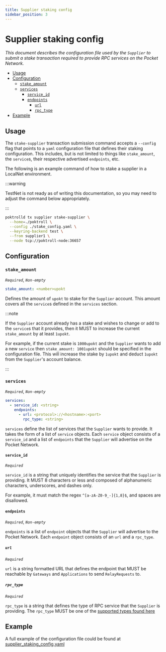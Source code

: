 ```yaml
---
title: Supplier staking config
sidebar_position: 3
---
```


# Supplier staking config <!-- omit in toc -->

_This document describes the configuration file used by the `Supplier` to submit
a stake transaction required to provide RPC services on the Pocket Network._

- [Usage](#usage)
- [Configuration](#configuration)
  - [`stake_amount`](#stake_amount)
  - [`services`](#services)
    - [`service_id`](#service_id)
    - [`endpoints`](#endpoints)
      - [`url`](#url)
      - [`rpc_type`](#rpc_type)
- [Example](#example)

## Usage

The `stake-supplier` transaction submission command accepts a `--config` flag
that points to a `yaml` configuration file that defines their staking
configuration. This includes, but is not limited to things like `stake_amount`, the `service`s, their respective advertised `endpoints`, etc.

The following is an example command of how to stake a supplier
in a LocalNet environment.

:::warning

TestNet is not ready as of writing this documentation, so you may
need to adjust the command below appropriately.

:::

```bash
poktrolld tx supplier stake-supplier \
  --home=./poktroll \
  --config ./stake_config.yaml \
  --keyring-backend test \
  --from supplier1 \
  --node tcp://poktroll-node:36657
```

## Configuration

### `stake_amount`

_`Required`_, _`Non-empty`_

```yaml
stake_amount: <number>upokt
```

Defines the amount of `upokt` to stake for the `Supplier` account.
This amount covers all the `service`s defined in the `services` section.

:::note

If the `Supplier` account already has a stake and wishes to change or add
to the `service`s that it provides, then it MUST to increase the current
`stake_amount` by at least `1upokt`.

For example, if the current stake is `1000upokt` and the `Supplier` wants to add a new `service` then `stake_amount: 1001upokt` should be specified in the configuration file. This will increase the stake by `1upokt` and deduct `1upokt` from the `Supplier`'s account balance.

:::

### `services`

_`Required`_, _`Non-empty`_

```yaml
services:
  - service_id: <string>
    endpoints:
      - url: <protocol>://<hostname>:<port>
        rpc_type: <string>
```

`services` define the list of services that the `Supplier` wants to provide.
It takes the form of a list of `service` objects. Each `service` object
consists of a `service_id` and a list of `endpoints` that the `Supplier` will
advertise on the Pocket Network.

#### `service_id`

_`Required`_

`service_id` is a string that uniquely identifies the service that the `Supplier`
is providing. It MUST 8 characters or less and composed of alphanumeric characters,
underscores, and dashes only.

For example, it must match the regex `^[a-zA-Z0-9_-]{1,8}$`, and spaces are disallowed.

#### `endpoints`

_`Required`_, _`Non-empty`_

`endpoints` is a list of `endpoint` objects that the `Supplier` will advertise
to the Pocket Network. Each `endpoint` object consists of an `url` and a `rpc_type`.

##### `url`

_`Required`_

`url` is a string formatted URL that defines the endpoint that MUST be reachable by
`Gateways` and `Applications` to send `RelayRequests` to.

##### `rpc_type`

_`Required`_

`rpc_type` is a string that defines the type of RPC service that the `Supplier`
is providing. The `rpc_type` MUST be one of the [supported types found here](https://github.com/pokt-network/poktroll/tree/main/pkg/relayer/config/types.go#L8)

## Example

A full example of the configuration file could be found at [supplier_staking_config.yaml](https://github.com/pokt-network/poktroll/tree/main/localnet/poktrolld/config/supplier1_stake_config.yaml)
